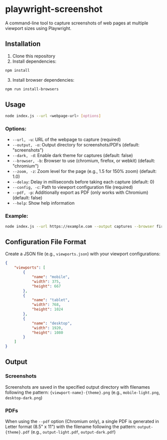 # playwright-screenshot

A command-line tool to capture screenshots of web pages at multiple viewport sizes using Playwright.

## Installation

1. Clone this repository
2. Install dependencies:
```bash
npm install
```
3. Install browser dependencies:
```bash
npm run install-browsers
```

## Usage

```bash
node index.js --url <webpage-url> [options]
```

### Options:

- `--url, -u`: URL of the webpage to capture (required)
- `--output, -o`: Output directory for screenshots/PDFs (default: "screenshots")
- `--dark, -d`: Enable dark theme for captures (default: false)
- `--browser, -b`: Browser to use (chromium, firefox, or webkit) (default: "chromium")
- `--zoom, -z`: Zoom level for the page (e.g., 1.5 for 150% zoom) (default: 1.0)
- `--delay`: Delay in milliseconds before taking each capture (default: 0)
- `--config, -c`: Path to viewport configuration file (required)
- `--pdf, -p`: Additionally export as PDF (only works with Chromium) (default: false)
- `--help`: Show help information

### Example:

```bash
node index.js --url https://example.com --output captures --browser firefox --dark --zoom 1.2 --delay 1000 --config viewports.json --pdf
```

## Configuration File Format

Create a JSON file (e.g., `viewports.json`) with your viewport configurations:

```json
{
	"viewports": [
		{
			"name": "mobile",
			"width": 375,
			"height": 667
		},
		{
			"name": "tablet",
			"width": 768,
			"height": 1024
		},
		{
			"name": "desktop",
			"width": 1920,
			"height": 1080
		}
	]
}
```

## Output

### Screenshots
Screenshots are saved in the specified output directory with filenames following the pattern:
`{viewport-name}-{theme}.png` (e.g., `mobile-light.png`, `desktop-dark.png`)

### PDFs
When using the `--pdf` option (Chromium only), a single PDF is generated in Letter format (8.5" x 11") with the filename following the pattern:
`output-{theme}.pdf` (e.g., `output-light.pdf`, `output-dark.pdf`)
